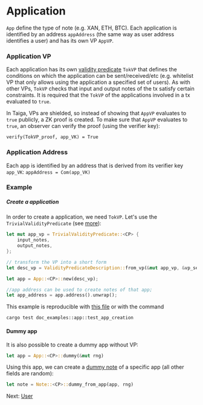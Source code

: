 # Application

`App` define the type of note (e.g. XAN, ETH, BTC). Each application is identified by an address `appAddress` (the same way as user address identifies a user) and has its own VP `AppVP`.

### Application VP
Each application has its own [validity predicate](./validity-predicates.md) `TokVP` that defines the conditions on which the application can be sent/received/etc (e.g. whitelist VP that only allows using the application a specified set of users). As with other VPs, `TokVP` checks that input and output notes of the tx satisfy certain constraints.
It is required that the `TokVP` of the applications involved in a tx evaluated to `true`.

In Taiga, VPs are shielded, so instead of showing that `AppVP` evaluates to `true` publicly, a ZK proof is created. To make sure that `AppVP`  evaluates to `true`, an observer can verify the proof (using the verifier key):

```verify(TokVP_proof, app_VK) = True```

### Application Address
Each app is identified by an address that is derived from its verifier key `app_VK`:
`appAddress = Com(app_VK)`


### Example
##### Create a application
In order to create a application, we need `TokVP`. Let's use the `TrivialValidityPredicate` (see [more](./validity-predicates.md)):
```rust
let mut app_vp = TrivialValidityPredicate::<CP> {
	input_notes,
	output_notes,
};

// transform the VP into a short form 
let desc_vp = ValidityPredicateDescription::from_vp(&mut app_vp, &vp_setup).unwrap();

let app = App::<CP>::new(desc_vp);

//app address can be used to create notes of that app;
let app_address = app.address().unwrap();
```
This example is reproducible with [this file](https://github.com/anoma/taiga/blob/main/src/doc_examples/app.rs) or with the command
```
cargo test doc_examples::app::test_app_creation
```

#### Dummy app

It is also possible to create a dummy app without VP:

```rust
let app = App::<CP>::dummy(&mut rng)
```

Using this app, we can create a [dummy note](./notes.md) of a specific app (all other fields are random):

```rust
let note = Note::<CP>::dummy_from_app(app, rng)
```

Next: [User](./users.md)
